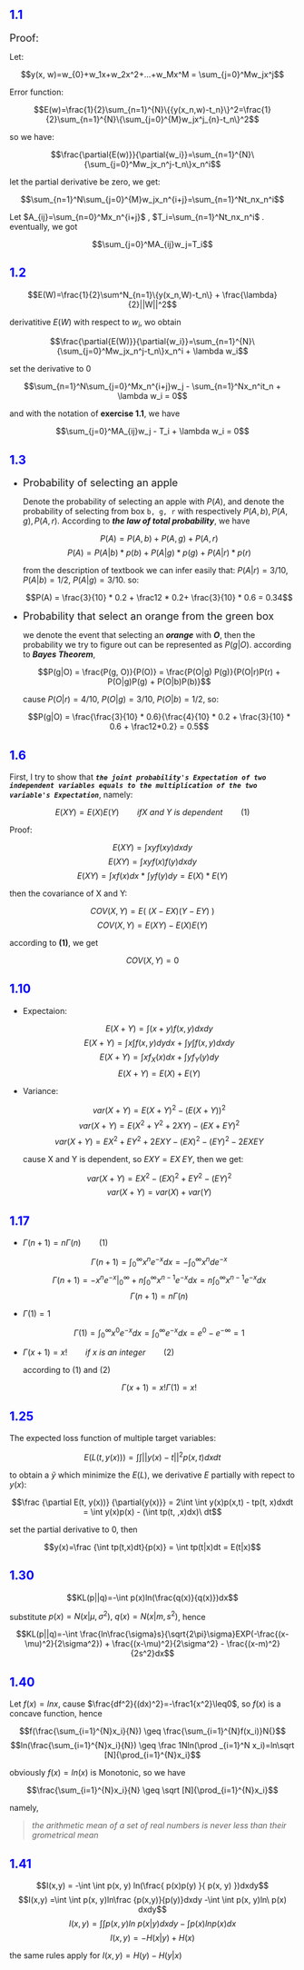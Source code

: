 ## <font color="blue"> 1.1 </font>
<font size=4>Proof:</font>

 Let:
 
 $$y(x, w)=w_{0}+w_1x+w_2x^2+...+w_Mx^M = \sum_{j=0}^Mw_jx^j$$

 Error function:

 $$E(w)=\frac{1}{2}\sum_{n=1}^{N}\{{y(x_n,w)-t_n}\}^2=\frac{1}{2}\sum_{n=1}^{N}\{\sum_{j=0}^{M}w_jx^j_{n}-t_n\}^2$$

 so we have:

 $$\frac{\partial{E(w)}}{\partial{w_i}}=\sum_{n=1}^{N}\{\sum_{j=0}^Mw_jx_n^j-t_n\}x_n^i$$

 let the partial derivative be zero, we get:

 $$\sum_{n=1}^N\sum_{j=0}^{M}w_jx_n^{i+j}=\sum_{n=1}^Nt_nx_n^i$$

 Let $A_{ij}=\sum_{n=0}^Mx_n^{i+j}$ , $T_i=\sum_{n=1}^Nt_nx_n^i$ . eventually, we got
 
 $$\sum_{j=0}^MA_{ij}w_j=T_i$$


## <font color="blue"> 1.2 </font>
$$E(W)=\frac{1}{2}\sum^N_{n=1}\{y(x_n,W)-t_n\} + \frac{\lambda}{2}||W||^2$$

derivatitive $E(W)$ with respect to $w_i$, wo obtain

$$\frac{\partial{E(W)}}{\partial{w_i}}=\sum_{n=1}^{N}\{\sum_{j=0}^Mw_jx_n^j-t_n\}x_n^i + \lambda w_i$$

set the derivative to 0 

$$\sum_{n=1}^N\sum_{j=0}^Mx_n^{i+j}w_j - \sum_{n=1}^Nx_n^it_n + \lambda w_i = 0$$

and with the  notation of **exercise 1.1**, we have

$$\sum_{j=0}^MA_{ij}w_j - T_i + \lambda w_i = 0$$

## <font color="blue"> 1.3 </font>

* <font size="4">Probability of selecting an apple </font>

    Denote the probability of selecting an apple with $P(A)$, and denote the probability of selecting from box `b, g, r` with respectively $P(A, b), P(A, g), P(A, r)$. 
    According to _**the law of total probability**_, we have

    $$P(A) = P(A, b) + P(A, g) + P(A, r) $$
    $$P(A) = P(A| b) * p(b) + P(A|g) * p(g) + P(A| r) * p(r)$$

    from the description of textbook we can infer easily that: $P(A|r)=3/10$, $P(A|b)=1/2$, $P(A|g)=3/10$. so:

    $$P(A) = \frac{3}{10} * 0.2 + \frac12 * 0.2+ \frac{3}{10} * 0.6 = 0.34$$

* <font size="4">Probability that select an orange from the green box</font>

    we denote the event that selecting an _**orange**_ with _**O**_,  then the probability we try to figure out can be represented as $P(g | O)$. according to _**Bayes Theorem**_, 

    $$P(g|O) =  \frac{P(g, O)}{P(O)} = \frac{P(O|g) P(g)}{P(O|r)P(r) + P(O|g)P(g) + P(O|b)P(b)}$$

    cause $P(O|r)=4/10$, $P(O|g) = 3/10$, $P(O|b) = 1/2$, so:

    $$P(g|O) = \frac{\frac{3}{10} * 0.6}{\frac{4}{10} * 0.2 + \frac{3}{10} * 0.6 + \frac12*0.2} = 0.5$$


## <font color="blue"> 1.6 </font>

First, I try to show that _**`the joint probability's Expectation of two independent variables equals to the multiplication of the two variable's Expectation`**_, namely:


$$E(XY) = E(X)E(Y)\qquad if X\ and\ Y\ is\ dependent \qquad (1) $$

Proof:

$$E(XY) = \int xyf(xy)dxdy$$
$$E(XY)=\int xyf(x)f(y)dxdy$$
$$E(XY)=\int xf(x)dx\ *\ \int yf(y)dy = E(X) * E(Y) $$

then the covariance of X and Y:

$$COV(X, Y) = E(\ (X - EX)(Y-EY)\ )$$
$$COV(X, Y) = E(XY) - E(X)E(Y)$$

according to **(1)**, we get

$$COV(X, Y) = 0$$


## <font color="blue"> 1.10 </font>

* Expectaion:

    $$E(X+Y) = \int(x+y)f(x, y)dxdy$$
    $$E(X+Y) = \int x\int f(x,y)dydx\ +\ \int y\int f(x,y)dxdy $$
    $$E(X+Y) = \int xf_{X}(x)dx + \int yf_{Y}(y)dy$$
    $$E(X+Y) = E(X) + E(Y)$$

* Variance:

    $$var(X + Y) = E(X+Y)^2 - (E(X+Y))^2$$
    $$var(X + Y) = E(X^2 + Y^2 + 2XY) - (EX + EY)^2$$
    $$var(X + Y) = EX^2 + EY^2 + 2EXY - (EX)^2 - (EY)^2 - 2EXEY$$

    cause X and Y is dependent, so $EXY=EX\;EY$, then we get:

    $$var(X + Y) = EX^2 - (EX)^2 + EY^2 - (EY)^2$$
    $$var(X + Y) = var(X) + var(Y)$$

## <font color="blue"> 1.17 </font>

* $\Gamma(n + 1) = n\Gamma(n) \qquad (1)$

    $$\Gamma(n + 1) = \int_0^{\infty}x^{n}e^{-x}dx = -\int_0^{\infty} x^{n}de^{-x}$$
    $$\Gamma(n + 1) = -x^ne^{-x}|^{\infty}_0 + n\int_0^{\infty}x^{n-1}e^{-x}dx = n\int_0^{\infty}x^{n-1}e^{-x}dx$$
    $$\Gamma(n+1)=n\Gamma(n)$$

* $\Gamma(1) = 1$

    $$\Gamma(1) = \int_0^{\infty}x^0e^{-x}dx = \int_0^{\infty}e^{-x}dx = e^0 - e^{-\infty} = 1$$

* $\Gamma(x+1) =  x! \qquad if\ x\ is\ an\ integer \qquad (2)$

    according to (1) and (2)

    $$\Gamma(x+1) = x!\Gamma(1) = x!$$

## <font color="blue"> 1.25 </font>

The expected loss function of multiple target variables:

$$E(L(t, y(x))) = \int \int ||y(x) - t||^2p(x, t)dxdt$$

to obtain a $\tilde{y}$ which minimize the $E(L)$, we derivative $E$ partially with repect to $y(x)$:

$$\frac {\partial E(t, y(x))} {\partial{y(x)}} = 
2\int \int y(x)p(x,t) - tp(t, x)dxdt = \int y(x)p(x) - (\int tp(t, ,x)dx)\ dt$$

set the partial derivative to 0, then

$$y(x)=\frac {\int tp(t,x)dt}{p(x)} = \int tp(t|x)dt = E(t|x)$$

## <font color="blue"> 1.30 </font>

$$KL(p||q)=-\int p(x)ln(\frac{q(x)}{q(x)})dx$$

substitute $p(x)=N(x|\mu, \sigma^2),\ q(x)=N(x|m, s^2)$, hence

$$KL(p||q)=-\int \frac{ln\frac{\sigma}s}{\sqrt{2\pi}\sigma}EXP(-\frac{(x-\mu)^2}{2\sigma^2}) + \frac{(x-\mu)^2}{2\sigma^2} - \frac{(x-m)^2}{2s^2}dx$$

## <font color="blue"> 1.40 </font>

Let $f(x)=lnx$, cause $\frac{df^2}{(dx)^2}=-\frac1{x^2}\leq0$, so $f(x)$ is a concave function, hence

$$f(\frac{\sum_{i=1}^{N}x_i}{N}) \geq \frac{\sum_{i=1}^{N}f(x_i)}N{}$$
$$ln(\frac{\sum_{i=1}^{N}x_i}{N}) \geq \frac 1Nln(\prod _{i=1}^N x_i)=ln\sqrt [N]{\prod_{i=1}^{N}x_i}$$

obviously $f(x)=ln(x)$ is Monotonic, so we have

$$\frac{\sum_{i=1}^{N}x_i}{N} \geq \sqrt [N]{\prod_{i=1}^{N}x_i}$$

namely, 

>_the arithmetic mean of a set of real numbers is never less than their grometrical mean_

## <font color="blue"> 1.41 </font>

$$I(x,y) = -\int \int p(x, y) ln(\frac{ p(x)p(y) }{ p(x, y) })dxdy$$
$$I(x,y) =\int \int p(x, y)ln\frac {p(x,y)}{p(y)}dxdy -\int \int p(x, y)ln\ p(x) dxdy$$
$$I(x,y) = \int \int p(x,y)ln\ p(x|y)dxdy - \int p(x)ln p(x)dx$$
$$I(x,y) = -H(x|y) + H(x)$$

the same rules apply for $I(x, y) = H(y) - H(y|x)$
